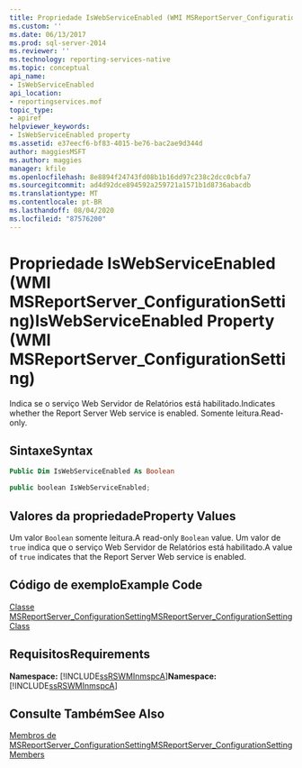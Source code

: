 ```yaml
---
title: Propriedade IsWebServiceEnabled (WMI MSReportServer_ConfigurationSetting) | Microsoft Docs
ms.custom: ''
ms.date: 06/13/2017
ms.prod: sql-server-2014
ms.reviewer: ''
ms.technology: reporting-services-native
ms.topic: conceptual
api_name:
- IsWebServiceEnabled
api_location:
- reportingservices.mof
topic_type:
- apiref
helpviewer_keywords:
- IsWebServiceEnabled property
ms.assetid: e37eecf6-bf83-4015-be76-bac2ae9d344d
author: maggiesMSFT
ms.author: maggies
manager: kfile
ms.openlocfilehash: 8e8894f24743fd08b1b16dd97c238c2dcc0cbfa7
ms.sourcegitcommit: ad4d92dce894592a259721a1571b1d8736abacdb
ms.translationtype: MT
ms.contentlocale: pt-BR
ms.lasthandoff: 08/04/2020
ms.locfileid: "87576200"
---
```

# <a name="iswebserviceenabled-property-wmi-msreportserver_configurationsetting"></a><span data-ttu-id="67af8-102">Propriedade IsWebServiceEnabled (WMI MSReportServer_ConfigurationSetting)</span><span class="sxs-lookup"><span data-stu-id="67af8-102">IsWebServiceEnabled Property (WMI MSReportServer_ConfigurationSetting)</span></span>
  <span data-ttu-id="67af8-103">Indica se o serviço Web Servidor de Relatórios está habilitado.</span><span class="sxs-lookup"><span data-stu-id="67af8-103">Indicates whether the Report Server Web service is enabled.</span></span> <span data-ttu-id="67af8-104">Somente leitura.</span><span class="sxs-lookup"><span data-stu-id="67af8-104">Read-only.</span></span>  
  
## <a name="syntax"></a><span data-ttu-id="67af8-105">Sintaxe</span><span class="sxs-lookup"><span data-stu-id="67af8-105">Syntax</span></span>  
  
```vb  
Public Dim IsWebServiceEnabled As Boolean  
```  
  
```csharp  
public boolean IsWebServiceEnabled;  
```  
  
## <a name="property-values"></a><span data-ttu-id="67af8-106">Valores da propriedade</span><span class="sxs-lookup"><span data-stu-id="67af8-106">Property Values</span></span>  
 <span data-ttu-id="67af8-107">Um valor `Boolean` somente leitura.</span><span class="sxs-lookup"><span data-stu-id="67af8-107">A read-only `Boolean` value.</span></span> <span data-ttu-id="67af8-108">Um valor de `true` indica que o serviço Web Servidor de Relatórios está habilitado.</span><span class="sxs-lookup"><span data-stu-id="67af8-108">A value of `true` indicates that the Report Server Web service is enabled.</span></span>  
  
## <a name="example-code"></a><span data-ttu-id="67af8-109">Código de exemplo</span><span class="sxs-lookup"><span data-stu-id="67af8-109">Example Code</span></span>  
 [<span data-ttu-id="67af8-110">Classe MSReportServer_ConfigurationSetting</span><span class="sxs-lookup"><span data-stu-id="67af8-110">MSReportServer_ConfigurationSetting Class</span></span>](msreportserver-configurationsetting-class.md)  
  
## <a name="requirements"></a><span data-ttu-id="67af8-111">Requisitos</span><span class="sxs-lookup"><span data-stu-id="67af8-111">Requirements</span></span>  
 <span data-ttu-id="67af8-112">**Namespace:** [!INCLUDE[ssRSWMInmspcA](../../includes/ssrswminmspca-md.md)]</span><span class="sxs-lookup"><span data-stu-id="67af8-112">**Namespace:** [!INCLUDE[ssRSWMInmspcA](../../includes/ssrswminmspca-md.md)]</span></span>  
  
## <a name="see-also"></a><span data-ttu-id="67af8-113">Consulte Também</span><span class="sxs-lookup"><span data-stu-id="67af8-113">See Also</span></span>  
 [<span data-ttu-id="67af8-114">Membros de MSReportServer_ConfigurationSetting</span><span class="sxs-lookup"><span data-stu-id="67af8-114">MSReportServer_ConfigurationSetting Members</span></span>](msreportserver-configurationsetting-members.md)  
  
  
